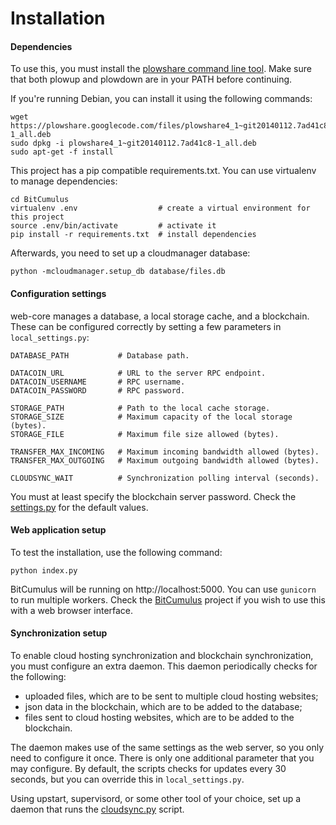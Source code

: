 Installation
============

#### Dependencies

To use this, you must install the [plowshare command line
tool](https://code.google.com/p/plowshare/). Make sure that both plowup and
plowdown are in your PATH before continuing.

If you're running Debian, you can install it using the following commands:

    wget https://plowshare.googlecode.com/files/plowshare4_1~git20140112.7ad41c8-1_all.deb
    sudo dpkg -i plowshare4_1~git20140112.7ad41c8-1_all.deb
    sudo apt-get -f install


This project has a pip compatible requirements.txt. You can use virtualenv to
manage dependencies:

    cd BitCumulus
    virtualenv .env                  # create a virtual environment for this project
    source .env/bin/activate         # activate it
    pip install -r requirements.txt  # install dependencies

Afterwards, you need to set up a cloudmanager database:

    python -mcloudmanager.setup_db database/files.db


#### Configuration settings

web-core manages a database, a local storage cache, and a blockchain. These
can be configured correctly by setting a few parameters in `local_settings.py`:

    DATABASE_PATH           # Database path.

    DATACOIN_URL            # URL to the server RPC endpoint.
    DATACOIN_USERNAME       # RPC username.
    DATACOIN_PASSWORD       # RPC password.

    STORAGE_PATH            # Path to the local cache storage.
    STORAGE_SIZE            # Maximum capacity of the local storage (bytes).
    STORAGE_FILE            # Maximum file size allowed (bytes).

    TRANSFER_MAX_INCOMING   # Maximum incoming bandwidth allowed (bytes).
    TRANSFER_MAX_OUTGOING   # Maximum outgoing bandwidth allowed (bytes).

    CLOUDSYNC_WAIT          # Synchronization polling interval (seconds).


You must at least specify the blockchain server password.
Check the [settings.py](settings.py) for the default values.


#### Web application setup

To test the installation, use the following command:

    python index.py

BitCumulus will be running on http://localhost:5000. You can use `gunicorn` to
run multiple workers. Check the
[BitCumulus](https://github.com/Storj/BitCumulus) project if you wish to use
this with a web browser interface.


#### Synchronization setup

To enable cloud hosting synchronization and blockchain synchronization, you
must configure an extra daemon. This daemon periodically checks for the following:

- uploaded files, which are to be sent to multiple cloud hosting websites;
- json data in the blockchain, which are to be added to the database;
- files sent to cloud hosting websites, which are to be added to the blockchain.

The daemon makes use of the same settings as the web server, so you only need
to configure it once. There is only one additional parameter that you may
configure. By default, the scripts checks for updates every 30 seconds, but you
can override this in `local_settings.py`.

Using upstart, supervisord, or some other tool of your choice, set up a daemon
that runs the
[cloudsync.py](https://github.com/Storj/web-core/blob/master/cloudsync.py)
script.
